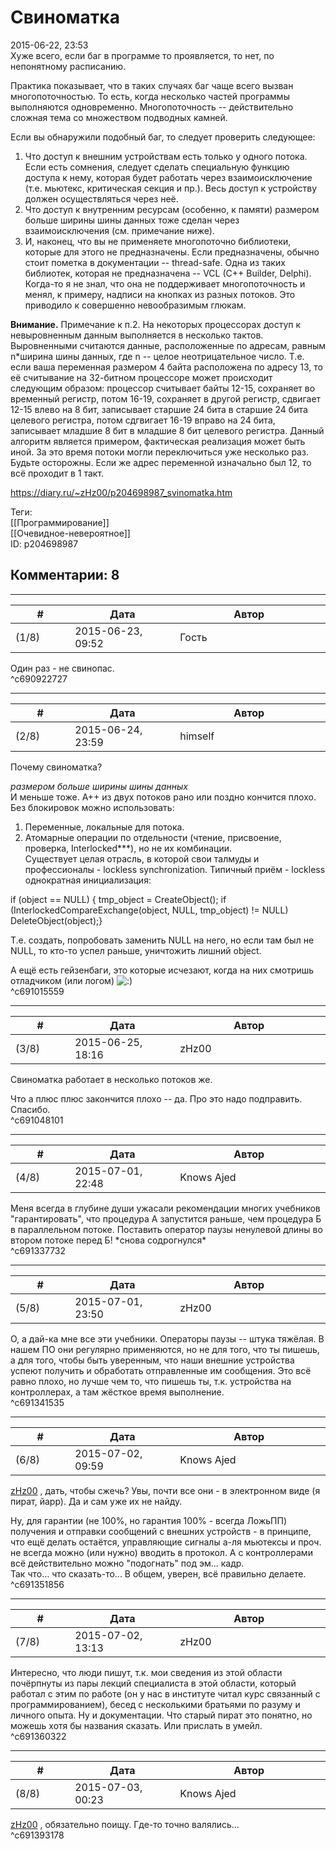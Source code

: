 Свиноматка
==========

  
2015-06-22, 23:53  
 Хуже всего, если баг в программе то проявляется, то нет, по непонятному расписанию.   
   
 Практика показывает, что в таких случаях баг чаще всего вызван многопоточностью. То есть, когда несколько частей программы выполняются одновременно. Многопоточность -- действительно сложная тема со множеством подводных камней.   
   
 Если вы обнаружили подобный баг, то следует проверить следующее:   
 1) Что доступ к внешним устройствам есть только у одного потока. Если есть сомнения, следует сделать специальную функцию доступа к нему, которая будет работать через взаимоисключение (т.е. мьютекс, критическая секция и пр.). Весь доступ к устройству должен осуществляться через неё.   
 2) Что доступ к внутренним ресурсам (особенно, к памяти) размером больше ширины шины данных тоже сделан через взаимоисключения (см. примечание ниже).   
 3) И, наконец, что вы не применяете многопоточно библиотеки, которые для этого не предназначены. Если предназначены, обычно стоит пометка в документации -- thread-safe. Одна из таких библиотек, которая не предназначена -- VCL (C++ Builder, Delphi). Когда-то я не знал, что она не поддерживает многопоточность и менял, к примеру, надписи на кнопках из разных потоков. Это приводило к совершенно невообразимым глюкам.   
   
  **Внимание.**  Примечание к п.2. На некоторых процессорах доступ к невыровненным данным выполняется в несколько тактов. Выровненными считаются данные, расположенные по адресам, равным n\*ширина шины данных, где n -- целое неотрицательное число. Т.е. если ваша переменная размером 4 байта расположена по адресу 13, то её считывание на 32-битном процессоре может происходит следующим образом: процессор считывает байты 12-15, сохраняет во временный регистр, потом 16-19, сохраняет в другой регистр, сдвигает 12-15 влево на 8 бит, записывает старшие 24 бита в старшие 24 бита целевого регистра, потом сдгвигает 16-19 вправо на 24 бита, записывает младшие 8 бит в младшие 8 бит целевого регистра. Данный алгоритм является примером, фактическая реализация может быть иной. За это время потоки могли переключиться уже несколько раз. Будьте осторожны. Если же адрес переменной изначально был 12, то всё проходит в 1 такт.   
  
<https://diary.ru/~zHz00/p204698987_svinomatka.htm>  
  
Теги:  
[[Программирование]]  
[[Очевидное-невероятное]]  
ID: p204698987  


Комментарии: 8
--------------

  


---



|         #         |              Дата              |                     Автор                     |           ID           |
| --- | --- | --- | --- |
| (1/8) | 2015-06-23, 09:52 | Гость | c690922727 |

  
 Один раз - не свинопас.   
 ^c690922727

---



|         #         |              Дата              |                     Автор                     |           ID           |
| --- | --- | --- | --- |
| (2/8) | 2015-06-24, 23:59 | himself | c691015559 |

  
 Почему свиноматка?   
   
  *размером больше ширины шины данных*    
 И меньше тоже. A++ из двух потоков рано или поздно кончится плохо. Без блокировок можно использовать:   
 1. Переменные, локальные для потока.   
 2. Атомарные операции по отдельности (чтение, присвоение, проверка, Interlocked\*\*\*), но не их комбинации.   
 Существует целая отрасль, в которой свои талмуды и профессионалы - lockless synchronization. Типичный приём - lockless однократная инициализация:   
   
 if (object == NULL) { tmp\_object = CreateObject(); if (InterlockedCompareExchange(object, NULL, tmp\_object) != NULL) DeleteObject(object);}   
   
 Т.е. создать, попробовать заменить NULL на него, но если там был не NULL, то кто-то успел раньше, уничтожить лишний object.   
   
 А ещё есть гейзенбаги, это которые исчезают, когда на них смотришь отладчиком (или логом) ![:)](http://static.diary.ru/picture/3.gif)   
 ^c691015559

---



|         #         |              Дата              |                     Автор                     |           ID           |
| --- | --- | --- | --- |
| (3/8) | 2015-06-25, 18:16 | zHz00 | c691048101 |

  
 Свиноматка работает в несколько потоков же.   
   
 Что а плюс плюс закончится плохо -- да. Про это надо подправить. Спасибо.   
 ^c691048101

---



|         #         |              Дата              |                     Автор                     |           ID           |
| --- | --- | --- | --- |
| (4/8) | 2015-07-01, 22:48 | Knows Ajed | c691337732 |

  
 Меня всегда в глубине души ужасали рекомендации многих учебников "гарантировать", что процедура А запустится раньше, чем процедура Б в параллельном потоке. Поставить оператор паузы ненулевой длины во втором потоке перед Б! \*снова содрогнулся\*   
 ^c691337732

---



|         #         |              Дата              |                     Автор                     |           ID           |
| --- | --- | --- | --- |
| (5/8) | 2015-07-01, 23:50 | zHz00 | c691341535 |

  
 О, а дай-ка мне все эти учебники. Операторы паузы -- штука тяжёлая. В нашем ПО они регулярно применяются, но не для того, что ты пишешь, а для того, чтобы быть уверенным, что наши внешние устройства успеют получить и обработать отправленные им сообщения. Это всё равно плохо, но лучше чем то, что пишешь ты, т.к. устройства на контроллерах, а там жёсткое время выполнение.   
 ^c691341535

---



|         #         |              Дата              |                     Автор                     |           ID           |
| --- | --- | --- | --- |
| (6/8) | 2015-07-02, 09:59 | Knows Ajed | c691351856 |

  
  [zHz00](https://zHz00.diary.ru "Untitled")  , дать, чтобы сжечь? Увы, почти все они - в электронном виде (я пират, йарр). Да и сам уже их не найду.   
   
 Ну, для гарантии (не 100%, но гарантия 100% - всегда ЛожьПП) получения и отправки сообщений с внешних устройств - в принципе, что ещё делать остаётся, управляющие сигналы а-ля мьютексы и проч. не всегда можно (или нужно) вводить в протокол. А с контроллерами всё действительно можно "подогнать" под эм... кадр.   
 Так что... что сказать-то... В общем, уверен, всё правильно делаете.   
 ^c691351856

---



|         #         |              Дата              |                     Автор                     |           ID           |
| --- | --- | --- | --- |
| (7/8) | 2015-07-02, 13:13 | zHz00 | c691360322 |

  
 Интересно, что люди пишут, т.к. мои сведения из этой области почёрпнуты из пары лекций специалиста в этой области, который работал с этим по работе (он у нас в институте читал курс связанный с программированием), бесед с несколькими братьями по разуму и личного опыта. Ну и документации. Что старый пират это понятно, но можешь хотя бы названия сказать. Или прислать в умейл.   
 ^c691360322

---



|         #         |              Дата              |                     Автор                     |           ID           |
| --- | --- | --- | --- |
| (8/8) | 2015-07-03, 00:23 | Knows Ajed | c691393178 |

  
  [zHz00](https://zHz00.diary.ru "Untitled")  , обязательно поищу. Где-то точно валялись...   
 ^c691393178
